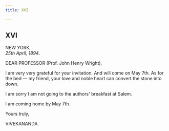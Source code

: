 ```yaml
---
title: XVI

---
```





  

  


## XVI

NEW YORK,  
*25th April, 1894*.

DEAR PROFESSOR (Prof. John Henry Wright),

I am very very grateful for your invitation. And will come on May 7th.
As for the bed — my friend, your love and noble heart can convert the
stone into down.

I am sorry I am not going to the authors' breakfast at Salem.

I am coming home by May 7th.

Yours truly,

VIVEKANANDA.


